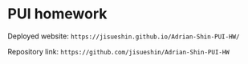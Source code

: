 # PUI homework

Deployed website: `https://jisueshin.github.io/Adrian-Shin-PUI-HW/`

Repository link: `https://github.com/jisueshin/Adrian-Shin-PUI-HW`
